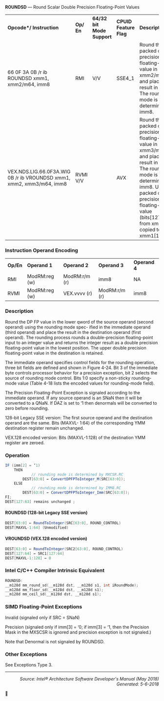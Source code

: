 <b>ROUNDSD</b> —  Round Scalar Double Precision Floating-Point Values
<table>
	<tr>
		<td><b>Opcode*/ Instruction</b></td>
		<td><b>Op/ En</b></td>
		<td><b>64/32 bit Mode Support</b></td>
		<td><b>CPUID Feature Flag</b></td>
		<td><b>Description</b></td>
	</tr>
	<tr>
		<td>66 0F 3A 0B /r ib ROUNDSD xmm1, xmm2/m64, imm8</td>
		<td>RMI</td>
		<td>V/V</td>
		<td>SSE4_1</td>
		<td>Round the low packed double precision floating-point value in xmm2/m64 and place the result in xmm1. The rounding mode is determined by imm8.</td>
	</tr>
	<tr>
		<td>VEX.NDS.LIG.66.0F3A.WIG 0B /r ib VROUNDSD xmm1, xmm2, xmm3/m64, imm8</td>
		<td>RVMI V/V</td>
		<td></td>
		<td>AVX</td>
		<td>Round the low packed double precision floating-point value in xmm3/m64 and place the result in xmm1. The rounding mode is determined by imm8. Upper packed double precision floating-point value (bits[127:64]) from xmm2 is copied to xmm1[127:64].</td>
	</tr>
</table>


### Instruction Operand Encoding
<table>
	<tr>
		<td><b>Op/En</b></td>
		<td><b>Operand 1</b></td>
		<td><b>Operand 2</b></td>
		<td><b>Operand 3</b></td>
		<td><b>Operand 4</b></td>
	</tr>
	<tr>
		<td>RMI</td>
		<td>ModRM:reg (w)</td>
		<td>ModRM:r/m (r)</td>
		<td>imm8</td>
		<td>NA</td>
	</tr>
	<tr>
		<td>RVMI</td>
		<td>ModRM:reg (w)</td>
		<td>VEX.vvvv (r)</td>
		<td>ModRM:r/m (r)</td>
		<td>imm8</td>
	</tr>
</table>


### Description
Round the DP FP value in the lower qword of the source operand (second operand) using the rounding mode spec-
ified in the immediate operand (third operand) and place the result in the destination operand (first operand). The
rounding process rounds a double-precision floating-point input to an integer value and returns the integer result
as a double precision floating-point value in the lowest position. The upper double precision floating-point value in
the destination is retained.

The immediate operand specifies control fields for the rounding operation, three bit fields are defined and shown in
Figure 4-24. Bit 3 of the immediate byte controls processor behavior for a precision exception, bit 2 selects the
source of rounding mode control. Bits 1:0 specify a non-sticky rounding-mode value (Table 4-18 lists the encoded
values for rounding-mode field).

The Precision Floating-Point Exception is signaled according to the immediate operand. If any source operand is an
SNaN then it will be converted to a QNaN. If DAZ is set to ‘1 then denormals will be converted to zero before
rounding.

128-bit Legacy SSE version: The first source operand and the destination operand are the same. Bits (MAXVL-
1:64) of the corresponding YMM destination register remain unchanged.

VEX.128 encoded version: Bits (MAXVL-1:128) of the destination YMM register are zeroed.

### Operation

```java
IF (imm[2] = ‘1) 
    THEN 
            // rounding mode is determined by MXCSR.RC 
        DEST[63:0] ← ConvertDPFPToInteger_M(SRC[63:0]);
    ELSE
            // rounding mode is determined by IMM8.RC
        DEST[63:0] ← ConvertDPFPToInteger_Imm(SRC[63:0]);
FI;
DEST[127:63] remains unchanged ;
```
#### ROUNDSD (128-bit Legacy SSE version)
```java
DEST[63:0] ← RoundToInteger(SRC[63:0], ROUND_CONTROL)
DEST[MAXVL-1:64] (Unmodified)
```
#### VROUNDSD (VEX.128 encoded version)
```java
DEST[63:0] ← RoundToInteger(SRC2[63:0], ROUND_CONTROL)
DEST[127:64] ← SRC1[127:64]
DEST[MAXVL-1:128] ← 0
```
### Intel C/C++ Compiler Intrinsic Equivalent
```c
ROUNDSD:
__m128d mm_round_sd(__m128d dst, __m128d s1, int iRoundMode);
__m128d mm_floor_sd(__m128d dst, __m128d s1);
__m128d mm_ceil_sd(__m128d dst, __m128d s1);
```
### SIMD Floating-Point Exceptions
Invalid (signaled only if SRC = SNaN)

Precision (signaled only if imm[3] = ‘0; if imm[3] = ‘1, then the Precision Mask in the MXSCSR is ignored and precision
 exception is not signaled.)

Note that Denormal is not signaled by ROUNDSD.

### Other Exceptions

See Exceptions Type 3.

 --- 
<p align="right"><i>Source: Intel® Architecture Software Developer's Manual (May 2018)<br>Generated: 5-6-2018</i></p>
